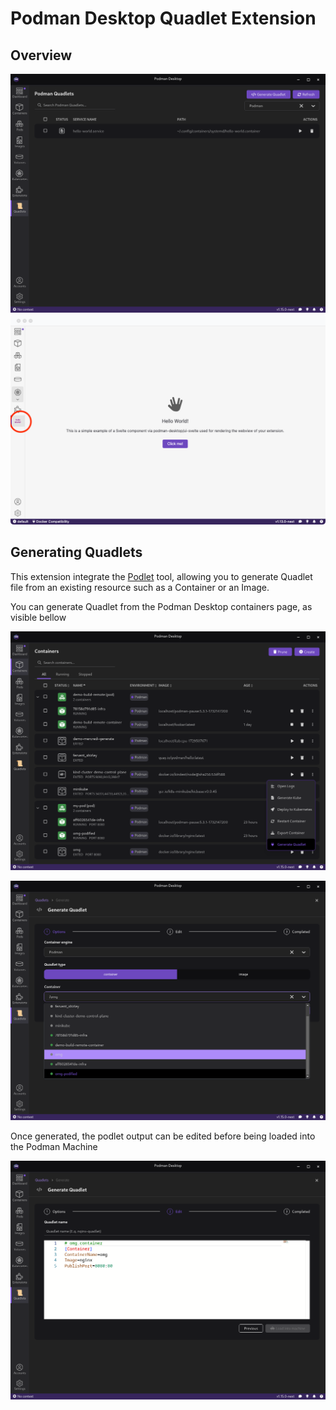 # Podman Desktop Quadlet Extension

## Overview

![quadlet-list.png](images/quadlet-list.png)![loaded](/images/loaded.png)

## Generating Quadlets

This extension integrate the [Podlet](https://github.com/containers/podlet) tool, allowing you to generate Quadlet file from 
an existing resource such as a Container or an Image.

You can generate Quadlet from the Podman Desktop containers page, as visible bellow

![generate-from-containers-list.png](images/generate-from-containers-list.png)

![quadlet-generate-container.png](images/quadlet-generate-container.png)

Once generated, the podlet output can be edited before being loaded into the Podman Machine

![edit-podlet-output.png](images/edit-podlet-output.png)